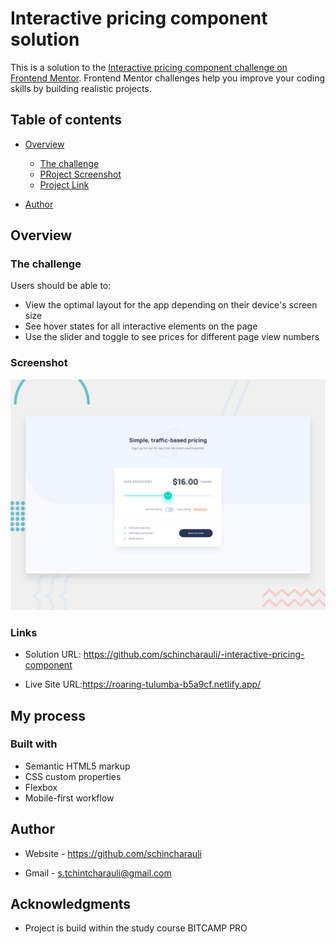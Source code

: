 # Interactive pricing component solution

This is a solution to the [Interactive pricing component challenge on Frontend Mentor](https://www.frontendmentor.io/challenges/interactive-pricing-component-t0m8PIyY8). Frontend Mentor challenges help you improve your coding skills by building realistic projects. 

## Table of contents

- [Overview](#overview)
  - [The challenge](#the-challenge)
  - [PRoject Screenshot](./design/active-states.jpg)
  - [Project Link](https://roaring-tulumba-b5a9cf.netlify.app/)

- [Author](https://github.com/schincharauli)



## Overview

### The challenge

Users should be able to:

- View the optimal layout for the app depending on their device's screen size
- See hover states for all interactive elements on the page
- Use the slider and toggle to see prices for different page view numbers

### Screenshot
![](./design/desktop-preview.jpg)



### Links

- Solution URL: https://github.com/schincharauli/-interactive-pricing-component

- Live Site URL:https://roaring-tulumba-b5a9cf.netlify.app/

## My process

### Built with

- Semantic HTML5 markup
- CSS custom properties
- Flexbox
- Mobile-first workflow




## Author

- Website - https://github.com/schincharauli

- Gmail - s.tchintcharauli@gmail.com


## Acknowledgments

- Project is build within the study course BITCAMP PRO
